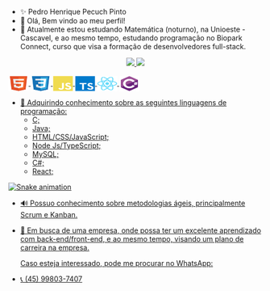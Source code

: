 - ✨ Pedro Henrique Pecuch Pinto
- 👋 Olá, Bem vindo ao meu perfil! 
- 🌱 Atualmente estou estudando Matemática (noturno), na Unioeste - Cascavel, e ao mesmo tempo, estudando programação no Biopark Connect, curso que visa a formação de desenvolvedores full-stack.

<div align="center">
  <a href="https://github.com/PedroPecuch">
  <img height="180em" src="https://github-readme-stats.vercel.app/api?username=PedroPecuch&show_icons=true&theme=dracula&include_all_commits=true&count_private=true"/>
  <img height="180em" src="https://github-readme-stats.vercel.app/api/top-langs/?username=PedroPecuch&layout=compact&langs_count=7&theme=dracula"/>
</div>

 <div style="display: inline_block"><br>
  <img align="center" alt="Rafa-HTML" height="30" width="40" src="https://raw.githubusercontent.com/devicons/devicon/master/icons/html5/html5-original.svg">
  <img align="center" alt="Rafa-CSS" height="30" width="40" src="https://raw.githubusercontent.com/devicons/devicon/master/icons/css3/css3-original.svg">
  <img align="center" alt="Rafa-Js" height="30" width="40" src="https://raw.githubusercontent.com/devicons/devicon/master/icons/javascript/javascript-plain.svg">
  <img align="center" alt="Rafa-Ts" height="30" width="40" src="https://raw.githubusercontent.com/devicons/devicon/master/icons/typescript/typescript-plain.svg">
  <img align="center" alt="Rafa-React" height="30" width="40" src="https://raw.githubusercontent.com/devicons/devicon/master/icons/react/react-original.svg">
  <img align="center" alt="Rafa-Csharp" height="30" width="40" src="https://raw.githubusercontent.com/devicons/devicon/master/icons/csharp/csharp-original.svg">
</div>
 
- 📓 Adquirindo conhecimento sobre as seguintes linguagens de programação:
  * C;
  * Java;
  * HTML/CSS/JavaScript;
  * Node Js/TypeScript;
  * MySQL;
  * C#;
  * React;
 
 ![Snake animation](https://github.com/PedroPecuch/PedroPecuch/blob/output/github-contribution-grid-snake.svg)
 
- 🔊 Possuo conhecimento sobre metodologias ágeis, principalmente Scrum e Kanban.
- 💞️ Em busca de uma empresa, onde possa ter um excelente aprendizado com back-end/front-end, e ao mesmo tempo, visando um plano de carreira na empresa.

  Caso esteja interessado, pode me procurar no WhatsApp:
- 📞 (45) 99803-7407
